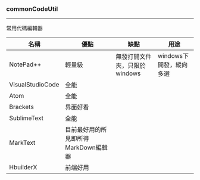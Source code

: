 ### commonCodeUtil

***

常用代碼編輯器

| 名稱               | 優點                     | 缺點                 | 用途              |
| ---------------- | ---------------------- | ------------------ | --------------- |
| NotePad++        | 輕量級                    | 無發打開文件夾，只限於windows | windows下開發，縱向多選 |
| VisualStudioCode | 全能                     |                    |                 |
| Atom             | 全能                     |                    |                 |
| Brackets         | 界面好看                   |                    |                 |
| SublimeText      | 全能                     |                    |                 |
| MarkText         | 目前最好用的所見即所得MarkDown編輯器 |                    |                 |
| HbuilderX        | 前端好用                   |                    |                 |
